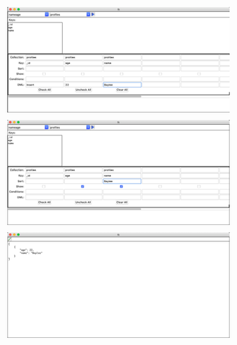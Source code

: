 

![alt text here](https://github.com/JamesSchiller/images/blob/master/Screen%20Shot%202020-05-07%20at%2010.10.34%20PM.png?raw=true)

![alt text here](https://github.com/JamesSchiller/images/blob/master/Screen%20Shot%202020-05-07%20at%2010.11.29%20PM.png?raw=true)

![alt text here](https://github.com/JamesSchiller/images/blob/master/Screen%20Shot%202020-05-07%20at%2010.11.42%20PM.png?raw=true)